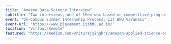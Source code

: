 ```yaml
---
title: "Amazon Data-Science Interview"
subtitle: "Two interviews, one of them was based on competitive programming, and another one was based on machine learning algorithm implementations and usage"
event: "On-Campus Summer Internship Process, IIT BHU Varanasi"
event-url: "https://www.placement.iitbhu.ac.in/"
location: "Virtual/Remote"
featured: "https://medium.com/@riturajsinghrs/amazon-applied-science-on-campus-internship-interview-experience-2020-e3dff327292b?sk=9189ad15bfa334cd050f0f292e0d6576"
---
```


